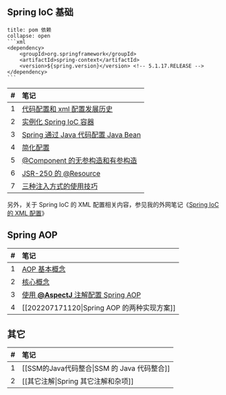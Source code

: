 ## Spring IoC 基础


````ad-cite
title: pom 依赖
collapse: open
```xml
<dependency>
	<groupId>org.springframework</groupId>
	<artifactId>spring-context</artifactId>
	<version>${spring.version}</version> <!-- 5.1.17.RELEASE -->
</dependency>
```
````

| #  | 笔记                                |
| -: | :---------------------------------- |
|  1 | [代码配置和 xml 配置发展历史](202207162114.md)         |
|  2 | [实例化 Spring IoC 容器](202207162109.md)              |
|  3 | [Spring 通过 Java 代码配置 Java Bean](202207162116.md) |
|  4 | [简化配置](202207162118.md)                            |
|  5 | [@Component 的无参构造和有参构造](202207162211.md)     |
|  6 | [JSR-250 的 @Resource](202207162213.md)                |
|  7 | [三种注入方式的使用技巧](202207162214.md)              |

另外，关于 Spring IoC 的 XML 配置相关内容，参见我的外网笔记《[Spring IoC 的 XML 配置](https://www.zybuluo.com/hemiao3000/note/2309510)》


## Spring AOP

| #  | 笔记                              |
| -: | :-------------------------------- |
|  1 | [AOP 基本概念](202207162235.md)                      |
|  2 | [核心概念](202207162226.md)                          |
|  3 | [使用 **@AspectJ** 注解配置 Spring AOP](202207162222.md) |
|  4 | [[202207171120\|Spring AOP 的两种实现方案]] |


## 其它

| #  | 笔记                  |
| -: | :-------------------- |
|  1 | [[SSM的Java代码整合\|SSM 的 Java 代码整合]]  |
|  2 | [[其它注解\|Spring 其它注解和杂项]] |

